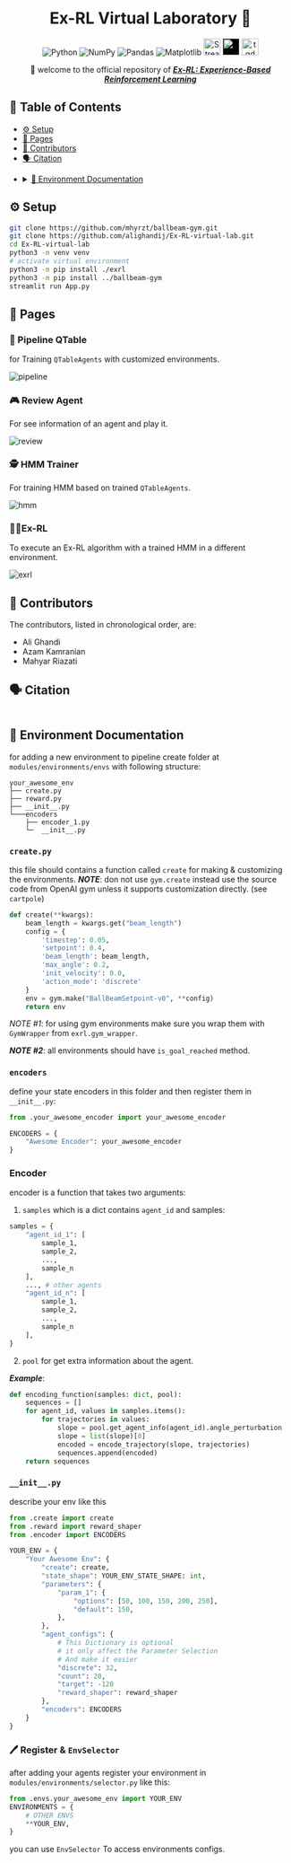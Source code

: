 <div align="center">

# Ex-RL Virtual Laboratory 🧪

![Python](https://img.shields.io/badge/python-3670A0?style=for-the-badge&logo=python&logoColor=ffdd54)
![NumPy](https://img.shields.io/badge/numpy-%23013243.svg?style=for-the-badge&logo=numpy&logoColor=white)
![Pandas](https://img.shields.io/badge/pandas-%23150458.svg?style=for-the-badge&logo=pandas&logoColor=white)
![Matplotlib](https://img.shields.io/badge/Matplotlib-%23ffffff.svg?style=for-the-badge&logo=Matplotlib&logoColor=black)
<img alt="Streamlit" src="assets/streamlit.jpg" height="30"/>
<img alt="Gym" src="https://www.gymlibrary.dev/_static/img/gym_logo_white.svg" height="30" style="background-color: black;"/>
<img alt="tqdm" src="https://avatars.githubusercontent.com/u/12731565?s=280&v=4" height="30" />

👋 welcome to the official repository of **_[Ex-RL: Experience-Based Reinforcement Learning]()_**

</div>

## 📖 Table of Contents

- [⚙️ Setup](#setup)
- [📄 Pages](#pages)
- [👥 Contributors](#contributors)
- [🗣️ Citation](#citation)

* <details>
      <summary>
          <a href="#doc">
          🔨 Environment Documentation
          </a>
      </summary>

    - [`create.py`](#createpy)
    - [`encoders`](#encoders)
    - [Encoder](#encoder)
    - [`__init__.py`](#init)
    - [🖊️ Register & `EnvSelector`](#register)

</details>

<a name="setup"></a>

## ⚙️ Setup

<a name="manual"></a>

```bash
git clone https://github.com/mhyrzt/ballbeam-gym.git
git clone https://github.com/alighandij/Ex-RL-virtual-lab.git 
cd Ex-RL-virtual-lab
python3 -m venv venv
# activate virtual environment
python3 -m pip install ./exrl
python3 -m pip install ../ballbeam-gym
streamlit run App.py
```

<a name="pages"></a>

## 📄 Pages

### 👷 Pipeline QTable

for Training `QTableAgents` with customized environments.

![pipeline](./assets/pipeline.gif)

### 🎮 Review Agent

For see information of an agent and play it.

![review](assets/review.gif)

### 🕵️ HMM Trainer

For training HMM based on trained `QTableAgents`.

![hmm](assets/hmm.gif)

### 🏃‍♂️Ex-RL

To execute an Ex-RL algorithm with a trained HMM in a different environment.

![exrl](assets/exrl.gif)

<a name="contributors"></a>

## 👥 Contributors

The contributors, listed in chronological order, are:

- Ali Ghandi
- Azam Kamranian
- Mahyar Riazati

<a name="citation"></a>

## 🗣️ Citation

```bibtex

```

<a name="doc"></a>

## 🔨 Environment Documentation

for adding a new environment to pipeline create folder at `modules/environments/envs` with following structure:

```text
your_awesome_env
├── create.py
├── reward.py
├── __init__.py
└───encoders
    ├── encoder_1.py
    └─  __init__.py
```

<a name="cretepy"></a>

### `create.py`

this file should contains a function called `create` for making & customizing the environments.
_**NOTE**_: don not use `gym.create` instead use the source code from OpenAI gym unless it supports customization directly. (see `cartpole`)

```python
def create(**kwargs):
    beam_length = kwargs.get("beam_length")
    config = {
        'timestep': 0.05,
        'setpoint': 0.4,
        'beam_length': beam_length,
        'max_angle': 0.2,
        'init_velocity': 0.0,
        'action_mode': 'discrete'
    }
    env = gym.make("BallBeamSetpoint-v0", **config)
    return env
```

_**NOTE* #1*_: for using gym environments make sure you wrap them with `GymWrapper` from `exrl.gym_wrapper`.

_**NOTE #2**_: all environments should have `is_goal_reached` method.

<a name="encoders"></a>

### `encoders`

define your state encoders in this folder and then register them in `__init__.py`:

```python
from .your_awesome_encoder import your_awesome_encoder

ENCODERS = {
    "Awesome Encoder": your_awesome_encoder
}
```

<a name="encoder"></a>

### Encoder

encoder is a function that takes two arguments:

1. `samples` which is a dict contains `agent_id` and samples:

```python
samples = {
    "agent_id_1": [
        sample_1,
        sample_2,
        ...,
        sample_n
    ],
    ..., # other agents
    "agent_id_n": [
        sample_1,
        sample_2,
        ...,
        sample_n
    ],
}
```

2. `pool` for get extra information about the agent.

**_Example_**:

```python
def encoding_function(samples: dict, pool):
    sequences = []
    for agent_id, values in samples.items():
        for trajectories in values:
            slope = pool.get_agent_info(agent_id).angle_perturbation
            slope = list(slope)[0]
            encoded = encode_trajectory(slope, trajectories)
            sequences.append(encoded)
    return sequences
```

<a name="init"></a>

### `__init__.py`

describe your env like this

```python
from .create import create
from .reward import reward_shaper
from .encoder import ENCODERS

YOUR_ENV = {
    "Your Awesome Env": {
        "create": create,
        "state_shape": YOUR_ENV_STATE_SHAPE: int,
        "parameters": {
            "param_1": {
                "options": [50, 100, 150, 200, 250],
                "default": 150,
            },
        },
        "agent_configs": {
            # This Dictionary is optional
            # it only affect the Parameter Selection
            # And make it easier
            "discrete": 32,
            "count": 20,
            "target": -120
            "reward_shaper": reward_shaper
        },
        "encoders": ENCODERS
    }
}
```

<a name="register"></a>

### 🖊️ Register & `EnvSelector`

after adding your agents register your environment in `modules/environments/selector.py` like this:

```python
from .envs.your_awesome_env import YOUR_ENV
ENVIRONMENTS = {
    # OTHER ENVS
    **YOUR_ENV,
}
```

you can use `EnvSelector` To access environments configs.
